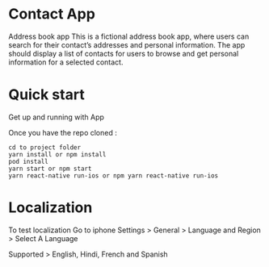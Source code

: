 # Contact App

Address book app
This is a fictional address book app, where users can search for their
contact’s addresses and personal information. The app should display a
list of contacts for users to browse and get personal information for a
selected contact.

# Quick start

Get up and running with App

Once you have the repo cloned :

    cd to project folder
    yarn install or npm install
    pod install
    yarn start or npm start
    yarn react-native run-ios or npm yarn react-native run-ios

# Localization

To test localization Go to iphone Settings > General > Language and Region > Select A Language

Supported > English, Hindi, French and Spanish
